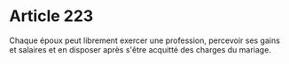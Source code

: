 # Article 223

Chaque époux peut librement exercer une profession, percevoir ses gains et salaires et en disposer après s'être acquitté des charges du mariage.